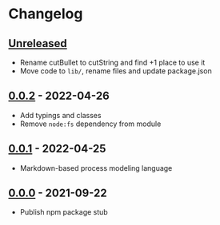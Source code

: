 # Changelog

## [Unreleased][unreleased]

- Rename cutBullet to cutString and find +1 place to use it
- Move code to `lib/`, rename files and update package.json

## [0.0.2][] - 2022-04-26

- Add typings and classes
- Remove `node:fs` dependency from module

## [0.0.1][] - 2022-04-25

- Markdown-based process modeling language

## [0.0.0][] - 2021-09-22

- Publish npm package stub

[unreleased]: https://github.com/metarhia/lowscript/compare/v0.0.2....HEAD
[0.0.2]: https://github.com/metarhia/lowscript/releases/tag/v0.0.2
[0.0.1]: https://github.com/metarhia/lowscript/releases/tag/v0.0.1
[0.0.0]: https://github.com/metarhia/lowscript/releases/tag/v0.0.0
